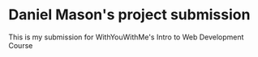 # Daniel Mason's project submission
This is my submission for WithYouWithMe's Intro to Web Development Course
